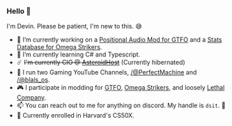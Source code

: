 ### Hello 👋

I'm Devin. Please be patient, I'm new to this. 😅

- 🔭 I’m currently working on a [Positional Audio Mod for GTFO](https://github.com/WWYDF/GTFO-ProximityChat) and a [Stats Database for Omega Strikers](https://stats.clarioncorp.net).
- 🌱 I’m currently learning C# and Typescript.
- ☄️ ~~I'm currently CIO @ [AsteroidHost](https://twitter.com/AsteroidHost)~~ (Currently hibernated)
- 📼 I run two Gaming YouTube Channels, [/@PerfectMachine](https://youtube.com/@PerfectMachine) and [/@blals_os](https://youtube.com/@blals_os).
- 🎮 I participate in modding for [GTFO](https://gtfo.thunderstore.io/package/Traveller/), [Omega Strikers](https://gamebanana.com/members/2789584), and loosely [Lethal Company](https://thunderstore.io/c/lethal-company/p/Traveller/).
- 📫 You can reach out to me for anything on discord. My handle is `dsit`. 🙂
- 🤔 Currently enrolled in Harvard's CS50X.
